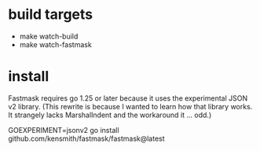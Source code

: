 # build targets
* make watch-build
* make watch-fastmask

# install
Fastmask requires go 1.25 or later because it uses the experimental JSON v2
library. (This rewrite is because I wanted to learn how that library works. It
strangely lacks MarshalIndent and the workaround it ... odd.)

GOEXPERIMENT=jsonv2 go install github.com/kensmith/fastmask/fastmask@latest
